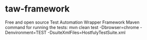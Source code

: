 # taw-framework
Free and open source Test Automation Wrapper Framework
Maven command for running the tests:
mvn clean test -Dbrowser=chrome -Denvironment=TEST -DsuiteXmlFiles=HostfulyTestSuite.xml